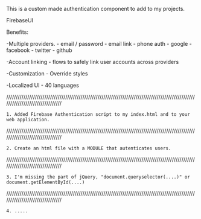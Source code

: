 This is a custom made authentication component to add to my projects.

FirebaseUI

Benefits:

-Multiple providers. - email / password - email link - phone auth - google - facebook - twitter - github

-Account linking - flows to safely link user accounts across providers

-Customization - Override styles

-Localized UI - 40 languages



////////////////////////////////////////////////////////////////////////////////////////////////////////////////////////////////

    1. Added Firebase Authentication script to my index.html and to your web application.

////////////////////////////////////////////////////////////////////////////////////////////////////////////////////////////////

    2. Create an html file with a MODULE that autenticates users.

////////////////////////////////////////////////////////////////////////////////////////////////////////////////////////////////

    3. I'm missing the part of jQuery, "document.queryselector(....)" or document.getElementById(....) 
    
////////////////////////////////////////////////////////////////////////////////////////////////////////////////////////////////

    4. .....
